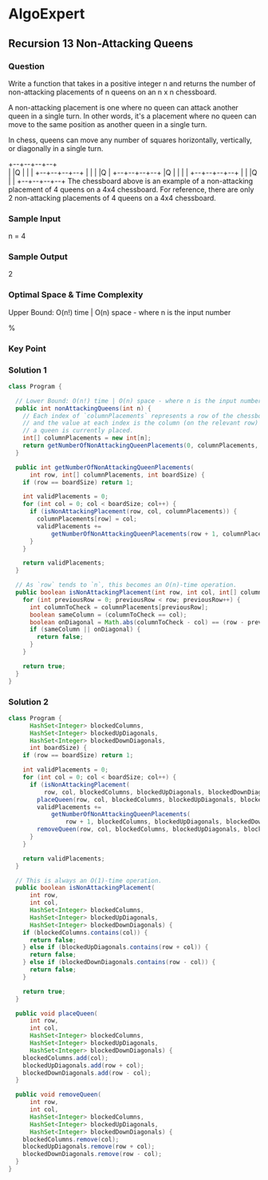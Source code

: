 # AlgoExpert

## Recursion 13 Non-Attacking Queens

### Question

Write a function that takes in a positive integer n and returns the number of non-attacking placements of n queens on an n x n chessboard.

A non-attacking placement is one where no queen can attack another queen in a single turn. In other words, it's a placement where no queen can move to the same position as another queen in a single turn.

In chess, queens can move any number of squares horizontally, vertically, or diagonally in a single turn.

+--+--+--+--+  
|  |Q |  |  |
+--+--+--+--+
|  |  |  |Q |
+--+--+--+--+
|Q |  |  |  |
+--+--+--+--+
|  |  |Q |  |
+--+--+--+--+
The chessboard above is an example of a non-attacking placement of 4 queens on a 4x4 chessboard. For reference, there are only 2 non-attacking placements of 4 queens on a 4x4 chessboard.

### Sample Input

n = 4

### Sample Output

2

### Optimal Space & Time Complexity

Upper Bound: O(n!) time | O(n) space - where n is the input number

%

### Key Point

### Solution 1

```java
class Program {

  // Lower Bound: O(n!) time | O(n) space - where n is the input number
  public int nonAttackingQueens(int n) {
    // Each index of `columnPlacements` represents a row of the chessboard,
    // and the value at each index is the column (on the relevant row) where
    // a queen is currently placed.
    int[] columnPlacements = new int[n];
    return getNumberOfNonAttackingQueenPlacements(0, columnPlacements, n);
  }

  public int getNumberOfNonAttackingQueenPlacements(
      int row, int[] columnPlacements, int boardSize) {
    if (row == boardSize) return 1;

    int validPlacements = 0;
    for (int col = 0; col < boardSize; col++) {
      if (isNonAttackingPlacement(row, col, columnPlacements)) {
        columnPlacements[row] = col;
        validPlacements +=
            getNumberOfNonAttackingQueenPlacements(row + 1, columnPlacements, boardSize);
      }
    }

    return validPlacements;
  }

  // As `row` tends to `n`, this becomes an O(n)-time operation.
  public boolean isNonAttackingPlacement(int row, int col, int[] columnPlacements) {
    for (int previousRow = 0; previousRow < row; previousRow++) {
      int columnToCheck = columnPlacements[previousRow];
      boolean sameColumn = (columnToCheck == col);
      boolean onDiagonal = Math.abs(columnToCheck - col) == (row - previousRow);
      if (sameColumn || onDiagonal) {
        return false;
      }
    }

    return true;
  }
}

```

### Solution 2

```java
class Program {
      HashSet<Integer> blockedColumns,
      HashSet<Integer> blockedUpDiagonals,
      HashSet<Integer> blockedDownDiagonals,
      int boardSize) {
    if (row == boardSize) return 1;

    int validPlacements = 0;
    for (int col = 0; col < boardSize; col++) {
      if (isNonAttackingPlacement(
          row, col, blockedColumns, blockedUpDiagonals, blockedDownDiagonals)) {
        placeQueen(row, col, blockedColumns, blockedUpDiagonals, blockedDownDiagonals);
        validPlacements +=
            getNumberOfNonAttackingQueenPlacements(
                row + 1, blockedColumns, blockedUpDiagonals, blockedDownDiagonals, boardSize);
        removeQueen(row, col, blockedColumns, blockedUpDiagonals, blockedDownDiagonals);
      }
    }

    return validPlacements;
  }

  // This is always an O(1)-time operation.
  public boolean isNonAttackingPlacement(
      int row,
      int col,
      HashSet<Integer> blockedColumns,
      HashSet<Integer> blockedUpDiagonals,
      HashSet<Integer> blockedDownDiagonals) {
    if (blockedColumns.contains(col)) {
      return false;
    } else if (blockedUpDiagonals.contains(row + col)) {
      return false;
    } else if (blockedDownDiagonals.contains(row - col)) {
      return false;
    }

    return true;
  }

  public void placeQueen(
      int row,
      int col,
      HashSet<Integer> blockedColumns,
      HashSet<Integer> blockedUpDiagonals,
      HashSet<Integer> blockedDownDiagonals) {
    blockedColumns.add(col);
    blockedUpDiagonals.add(row + col);
    blockedDownDiagonals.add(row - col);
  }

  public void removeQueen(
      int row,
      int col,
      HashSet<Integer> blockedColumns,
      HashSet<Integer> blockedUpDiagonals,
      HashSet<Integer> blockedDownDiagonals) {
    blockedColumns.remove(col);
    blockedUpDiagonals.remove(row + col);
    blockedDownDiagonals.remove(row - col);
  }
}

```
